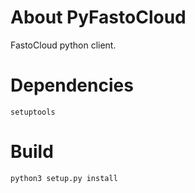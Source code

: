 About PyFastoCloud
===============

FastoCloud python client.

Dependencies
========
`setuptools`

Build
========
`python3 setup.py install`
